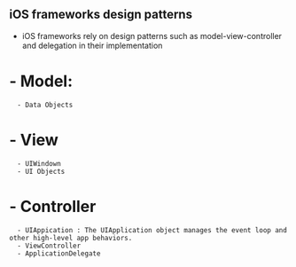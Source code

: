 
## iOS frameworks design patterns

  - iOS frameworks rely on design patterns such as model-view-controller and delegation in their implementation
  
  # - Model:
      - Data Objects
  # - View
      - UIWindown
      - UI Objects
  # - Controller
      - UIAppication : The UIApplication object manages the event loop and other high-level app behaviors.
      - ViewController
      - ApplicationDelegate
